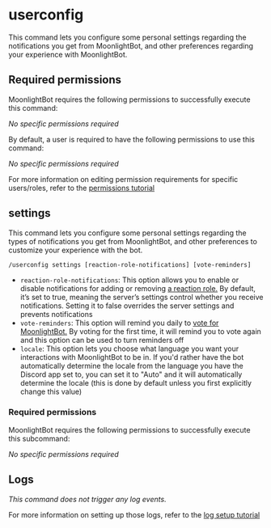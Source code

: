 # userconfig

This command lets you configure some personal settings regarding the notifications you get from MoonlightBot, and other preferences regarding your experience with MoonlightBot.

## Required permissions

MoonlightBot requires the following permissions to successfully execute this command:

_No specific permissions required_

By default, a user is required to have the following permissions to use this command:

_No specific permissions required_

For more information on editing permission requirements for specific users/roles, refer to the [permissions tutorial](/start-up/permission-tutorial.md)

## settings

This command lets you configure some personal settings regarding the types of notifications you get from MoonlightBot, and other preferences to customize your experience with the bot.

```
/userconfig settings [reaction-role-notifications] [vote-reminders]
```

* `reaction-role-notifications`: This option allows you to enable or disable notifications for adding or removing [a reaction role.](/start-up/setting-up-reaction-roles.md) By default, it’s set to true, meaning the server’s settings control whether you receive notifications. Setting it to false overrides the server settings and prevents notifications
* `vote-reminders`: This option will remind you daily to [vote for MoonlightBot.](/support/upvote-moonlightbot.md) By voting for the first time, it will remind you to vote again and this option can be used to turn reminders off
* `locale`: This option lets you choose what language you want your interactions with MoonlightBot to be in. If you'd rather have the bot automatically determine the locale from the language you have the Discord app set to, you can set it to "Auto" and it will automatically determine the locale (this is done by default unless you first explicitly change this value)

### Required permissions

MoonlightBot requires the following permissions to successfully execute this subcommand:

_No specific permissions required_

## Logs

_This command does not trigger any log events._

For more information on setting up those logs, refer to the [log setup tutorial](/README.md#logging)
